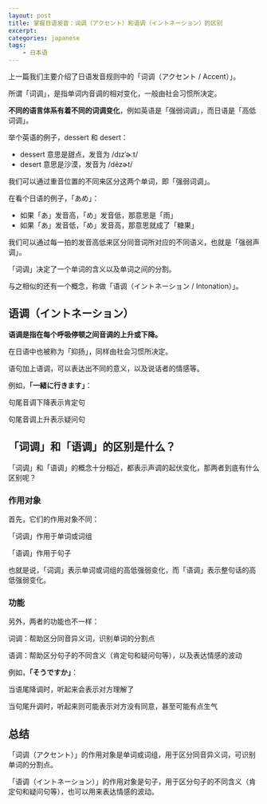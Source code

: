 ```yaml
---
layout: post
title: 掌握日语发音：词调（アクセント）和语调（イントネーション）的区别
excerpt: 
categories: japanese
tags:
    - 日本语
---
```


上一篇我们主要介绍了日语发音规则中的「词调<span class='more'>（アクセント / Accent）</span>」。

所谓「词调」，是指单词内音调的相对变化，一般由社会习惯所决定。

**不同的语言体系有着不同的词调变化**，例如英语是「强弱词调」，而日语是「高低词调」。

举个英语的例子，dessert 和 desert：

* dessert 意思是甜点，发音为 /dɪzˈɚːt/
* desert 意思是沙漠，发音为 /dézɚt/

我们可以通过重音位置的不同来区分这两个单词，即「强弱词调」。

在看个日语的例子，「あめ」：

- 如果「あ」发音高，「め」发音低，那意思是「雨」
- 如果「あ」发音低，「め」发音高，那意思就成了「糖果」

我们可以通过每一拍的发音高低来区分同音词所对应的不同语义，也就是「强弱声调」。

「词调」决定了一个单词的含义以及单词之间的分割。

与之相似的还有一个概念，称做「语调<span class='more'>（イントネーション / Intonation）</span>」。

## 语调<span class='more'>（イントネーション）</span>

**语调是指在每个呼吸停顿之间音调的上升或下降。**

在日语中也被称为「抑扬」，同样由社会习惯所决定。

语句加上语调，可以表达出不同的意义，以及说话者的情感等。

例如，**「一緒に行きます」**：

句尾音调下降表示肯定句

句尾音调上升表示疑问句

## 「词调」和「语调」的区别是什么？

「词调」和「语调」的概念十分相近，都表示声调的起伏变化，那两者到底有什么区别呢？

### 作用对象

首先，它们的作用对象不同：

「词调」作用于单词或词组

「语调」作用于句子

也就是说，「词调」表示单词或词组的高低强弱变化，而「语调」表示整句话的高低强弱变化。

### 功能

另外，两者的功能也不一样：

词调：帮助区分同音异义词，识别单词的分割点

语调：帮助区分句子的不同含义<span class='more'>（肯定句和疑问句等）</span>，以及表达情感的波动

例如，**「そうですか」**：

当语尾降调时，听起来会表示对方理解了

当句尾升调时，听起来则可能表示对方没有同意，甚至可能有点生气

## 总结

「词调<span class='more'>（アクセント）</span>」的作用对象是单词或词组，用于区分同音异义词，可识别单词的分割点。

「语调<span class='more'>（イントネーション）</span>」的作用对象是句子，用于区分句子的不同含义<span class='more'>（肯定句和疑问句等）</span>，也可以用来表达情感的波动。